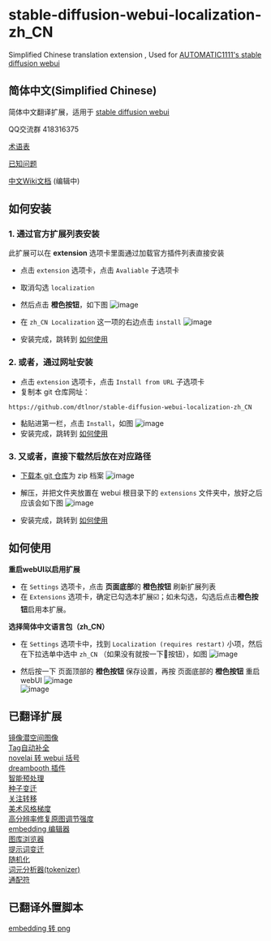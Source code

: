 # stable-diffusion-webui-localization-zh_CN
Simplified Chinese translation extension , Used for [AUTOMATIC1111's stable diffusion webui](https://github.com/AUTOMATIC1111/stable-diffusion-webui)

## 简体中文(Simplified Chinese)
简体中文翻译扩展，适用于 [stable diffusion webui](https://github.com/AUTOMATIC1111/stable-diffusion-webui)

QQ交流群 418316375

[术语表](Terminology.md)

[已知问题](Known-Bug.md)

[中文Wiki文档](https://github.com/dtlnor/stable-diffusion-webui-localization-zh_CN/wiki) (编辑中)

## 如何安装
### 1. 通过官方扩展列表安装
此扩展可以在 **extension** 选项卡里面通过加载官方插件列表直接安装
- 点击 `extension` 选项卡，点击 `Avaliable` 子选项卡
- 取消勾选 `localization`
- 然后点击 **橙色按钮**，如下图
![image](https://user-images.githubusercontent.com/60730393/202897956-484e2aaa-89db-4612-8e69-8d76458e23d0.png)  

- 在 `zh_CN Localization` 这一项的右边点击 `install`
![image](https://user-images.githubusercontent.com/60730393/202897890-cd502e8d-dee0-48f8-835a-c3446cfb526c.png)
- 安装完成，跳转到 [如何使用](#如何使用)

### 2. 或者，通过网址安装
- 点击 `extension` 选项卡，点击 `Install from URL` 子选项卡
- 复制本 git 仓库网址：
```
https://github.com/dtlnor/stable-diffusion-webui-localization-zh_CN
```
- 黏贴进第一栏，点击 `Install`，如图
![image](https://user-images.githubusercontent.com/60730393/202898107-e207d645-e446-456c-8a5b-6dd400eba480.png)  
- 安装完成，跳转到 [如何使用](#如何使用)

### 3. 又或者，直接下载然后放在对应路径
- [下载本 git 仓库](https://codeload.github.com/dtlnor/stable-diffusion-webui-localization-zh_CN/zip/refs/heads/main)为 zip 档案
![image](https://user-images.githubusercontent.com/60730393/202898203-8f4265ff-efc1-4cb4-887a-86af291c000e.png)  

- 解压，并把文件夹放置在 webui 根目录下的 `extensions` 文件夹中，放好之后应该会如下图
![image](https://user-images.githubusercontent.com/60730393/202898631-e4f6b3e2-b1d2-4258-b003-3142597fff3b.png)  
- 安装完成，跳转到 [如何使用](#如何使用)

## 如何使用
**重启webUI以启用扩展**
- 在 `Settings` 选项卡，点击 **页面底部**的 **橙色按钮** 刷新扩展列表
- 在 `Extensions` 选项卡，确定已勾选本扩展☑️；如未勾选，勾选后点击**橙色按钮**启用本扩展。  

**选择简体中文语言包（zh_CN）**
- 在 `Settings` 选项卡中，找到 `Localization (requires restart)` 小项，然后在下拉选单中选中 `zh_CN` （如果没有就按一下🔄按钮），如图
![image](https://user-images.githubusercontent.com/60730393/202900620-263cbdd3-0559-4b08-acd6-29570add8a3f.png)
  
- 然后按一下 页面顶部的  **橙色按钮** 保存设置，再按 页面底部的 **橙色按钮** 重启webUI
![image](https://user-images.githubusercontent.com/60730393/202901412-26765c04-e69c-4beb-a56b-9e310ed273ca.png)  
![image](https://user-images.githubusercontent.com/60730393/202901401-de7d34e9-67c6-4f39-8f5f-b0c0c7a58b54.png)

## 已翻译扩展
[镜像潜空间图像](https://github.com/dfaker/SD-latent-mirroring)  
[Tag自动补全](https://github.com/DominikDoom/a1111-sd-webui-tagcomplete)  
[novelai 转 webui 括号](https://github.com/animerl/novelai-2-local-prompt)  
[dreambooth 插件](https://github.com/d8ahazard/sd_dreambooth_extension)  
[智能预处理](https://github.com/d8ahazard/sd_smartprocess)  
[种子变迁](https://github.com/yownas/seed_travel)  
[关注转移](https://github.com/yownas/shift-attention)  
[美术风格梯度](https://github.com/AUTOMATIC1111/stable-diffusion-webui-aesthetic-gradients)  
[高分辨率修复原图调节强度](	https://github.com/dtlnor/stable-diffusion-webui-conditioning-highres-fix.git)  
[embedding 编辑器](https://github.com/CodeExplode/stable-diffusion-webui-embedding-editor)  
[图库浏览器](https://github.com/yfszzx/stable-diffusion-webui-images-browser)  
[提示词变迁](https://github.com/Kahsolt/stable-diffusion-webui-prompt-travel)  
[随机化](https://github.com/stysmmaker/stable-diffusion-webui-randomize.git)  
[词元分析器(tokenizer)](https://github.com/AUTOMATIC1111/stable-diffusion-webui-tokenizer)  
[通配符](https://github.com/AUTOMATIC1111/stable-diffusion-webui-wildcards)  

## 已翻译外置脚本
[embedding 转 png](https://github.com/dfaker/embedding-to-png-script)  
